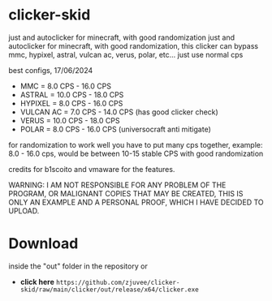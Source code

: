 # clicker-skid
just and autoclicker for minecraft, with good randomization
just and autoclicker for minecraft, with good randomization, this clicker can bypass mmc, hypixel, astral, vulcan ac, verus, polar, etc... just use normal cps

best configs, 17/06/2024

- MMC = 8.0 CPS - 16.0 CPS
- ASTRAL = 10.0 CPS - 18.0 CPS
- HYPIXEL = 8.0 CPS - 16.0 CPS
- VULCAN AC = 7.0 CPS - 14.0 CPS (has good clicker check)
- VERUS = 10.0 CPS - 18.0 CPS
- POLAR = 8.0 CPS - 16.0 CPS (universocraft anti mitigate)

for randomization to work well you have to put many cps together, example: 8.0 - 16.0 cps, would be between 10-15 stable CPS with good randomization

credits for b1scoito and vmaware for the features.

WARNING: I AM NOT RESPONSIBLE FOR ANY PROBLEM OF THE PROGRAM, OR MALIGNANT COPIES THAT MAY BE CREATED, THIS IS ONLY AN EXAMPLE AND A PERSONAL PROOF, WHICH I HAVE DECIDED TO UPLOAD.

# Download

inside the "out" folder in the repository or 
- **click here** `https://github.com/zjuvee/clicker-skid/raw/main/clicker/out/release/x64/clicker.exe`
